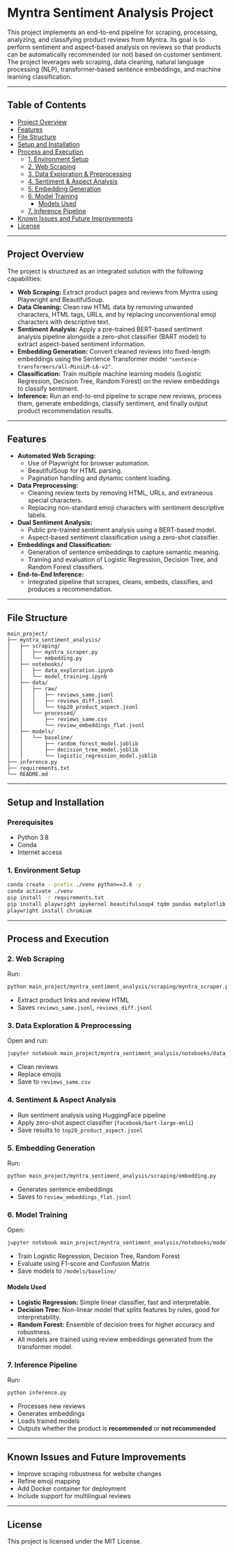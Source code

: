 # Myntra Sentiment Analysis Project

This project implements an end-to-end pipeline for scraping, processing, analyzing, and classifying product reviews from Myntra. Its goal is to perform sentiment and aspect-based analysis on reviews so that products can be automatically recommended (or not) based on customer sentiment. The project leverages web scraping, data cleaning, natural language processing (NLP), transformer-based sentence embeddings, and machine learning classification.

---

## Table of Contents

- [Project Overview](#project-overview)
- [Features](#features)
- [File Structure](#file-structure)
- [Setup and Installation](#setup-and-installation)
- [Process and Execution](#process-and-execution)
  - [1. Environment Setup](#1-environment-setup)
  - [2. Web Scraping](#2-web-scraping)
  - [3. Data Exploration & Preprocessing](#3-data-exploration--preprocessing)
  - [4. Sentiment & Aspect Analysis](#4-sentiment--aspect-analysis)
  - [5. Embedding Generation](#5-embedding-generation)
  - [6. Model Training](#6-model-training)
    - [Models Used](#models-used)
  - [7. Inference Pipeline](#7-inference-pipeline)
- [Known Issues and Future Improvements](#known-issues-and-future-improvements)
- [License](#license)

---

## Project Overview

The project is structured as an integrated solution with the following capabilities:

- **Web Scraping:** Extract product pages and reviews from Myntra using Playwright and BeautifulSoup.  
- **Data Cleaning:** Clean raw HTML data by removing unwanted characters, HTML tags, URLs, and by replacing unconventional emoji characters with descriptive text.
- **Sentiment Analysis:** Apply a pre-trained BERT-based sentiment analysis pipeline alongside a zero-shot classifier (BART model) to extract aspect-based sentiment information.
- **Embedding Generation:** Convert cleaned reviews into fixed-length embeddings using the Sentence Transformer model `"sentence-transformers/all-MiniLM-L6-v2"`.
- **Classification:** Train multiple machine learning models (Logistic Regression, Decision Tree, Random Forest) on the review embeddings to classify sentiment.
- **Inference:** Run an end-to-end pipeline to scrape new reviews, process them, generate embeddings, classify sentiment, and finally output product recommendation results.

---

## Features

- **Automated Web Scraping:**  
  - Use of Playwright for browser automation.
  - BeautifulSoup for HTML parsing.
  - Pagination handling and dynamic content loading.
- **Data Preprocessing:**  
  - Cleaning review texts by removing HTML, URLs, and extraneous special characters.
  - Replacing non-standard emoji characters with sentiment descriptive labels.
- **Dual Sentiment Analysis:**  
  - Public pre-trained sentiment analysis using a BERT-based model.
  - Aspect-based sentiment classification using a zero-shot classifier.
- **Embeddings and Classification:**  
  - Generation of sentence embeddings to capture semantic meaning.
  - Training and evaluation of Logistic Regression, Decision Tree, and Random Forest classifiers.
- **End-to-End Inference:**  
  - Integrated pipeline that scrapes, cleans, embeds, classifies, and produces a recommendation.

---

## File Structure

```
main_project/
├── myntra_sentiment_analysis/
│   ├── scraping/
│   │   ├── myntra_scraper.py
│   │   └── embedding.py
│   ├── notebooks/
│   │   ├── data_exploration.ipynb
│   │   └── model_training.ipynb
│   ├── data/
│   │   ├── raw/
│   │   │   ├── reviews_same.jsonl
│   │   │   ├── reviews_diff.jsonl
│   │   │   └── top20_product_aspect.jsonl
│   │   └── processed/
│   │       ├── reviews_same.csv
│   │       └── review_embeddings_flat.jsonl
│   ├── models/
│   │   └── baseline/
│   │       ├── random_forest_model.joblib
│   │       ├── decision_tree_model.joblib
│   │       └── logistic_regression_model.joblib
├── inference.py
├── requirements.txt
└── README.md
```

---

## Setup and Installation

### Prerequisites

- Python 3.8
- Conda
- Internet access

### 1. Environment Setup

```bash
conda create --prefix ./venv python==3.8 -y
conda activate ./venv
pip install -r requirements.txt
pip install playwright ipykernel beautifulsoup4 tqdm pandas matplotlib transformers emoji torch hf_xet textblob
playwright install chromium
```

---

## Process and Execution

### 2. Web Scraping

Run:
```bash
python main_project/myntra_sentiment_analysis/scraping/myntra_scraper.py
```
- Extract product links and review HTML
- Saves `reviews_same.jsonl`, `reviews_diff.jsonl`

### 3. Data Exploration & Preprocessing

Open and run:
```bash
jupyter notebook main_project/myntra_sentiment_analysis/notebooks/data_exploration.ipynb
```
- Clean reviews
- Replace emojis
- Save to `reviews_same.csv`

### 4. Sentiment & Aspect Analysis

- Run sentiment analysis using HuggingFace pipeline
- Apply zero-shot aspect classifier (`facebook/bart-large-mnli`)
- Save results to `top20_product_aspect.jsonl`

### 5. Embedding Generation

Run:
```bash
python main_project/myntra_sentiment_analysis/scraping/embedding.py
```
- Generates sentence embeddings
- Saves to `review_embeddings_flat.jsonl`

### 6. Model Training

Open:
```bash
jupyter notebook main_project/myntra_sentiment_analysis/notebooks/model_training.ipynb
```
- Train Logistic Regression, Decision Tree, Random Forest
- Evaluate using F1-score and Confusion Matrix
- Save models to `/models/baseline/`

#### Models Used

- **Logistic Regression:** Simple linear classifier, fast and interpretable.
- **Decision Tree:** Non-linear model that splits features by rules, good for interpretability.
- **Random Forest:** Ensemble of decision trees for higher accuracy and robustness.
- All models are trained using review embeddings generated from the transformer model.

### 7. Inference Pipeline

Run:
```bash
python inference.py
```
- Processes new reviews
- Generates embeddings
- Loads trained models
- Outputs whether the product is **recommended** or **not recommended**

---

## Known Issues and Future Improvements

- Improve scraping robustness for website changes
- Refine emoji mapping
- Add Docker container for deployment
- Include support for multilingual reviews

---

## License

This project is licensed under the MIT License.

